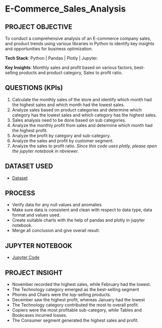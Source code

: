 # E-Commerce_Sales_Analysis

## PROJECT OBJECTIVE
To conduct a comprehensive analysis of an E-commerce company sales, and product trends using various libraries in Python to identify key insights and opportunities for business optimization.

**Tech Stack**: Python | Pandas | Plotly | Jupyter.

**Key Insights**: Monthly sales and profit based on various factors, best-selling products and product category, Sales to profit ratio.

## QUESTIONS (KPIs)
1. Calculate the monthly sales of the store and identify which month had the highest sales and which month had the lowest sales.
2. Analyze sales based on product categories and determine which category has the lowest sales and which category has the highest sales.
3. Sales analysis need to be done based on sub categories.
4. Analyze the monthly profit from sales and determine which month had the highest profit.
5. Analyze the profit by category and sub-category.
6. Analyze the sales and profit by customer segment.
7. Analyze the sales to profit ratio.
_Since this code uses plotly, please open the jupyter notebook in nbviewer._

## DATASET USED
- <a href="https://github.com/Isha4001/E-Commerce_Sales_Analysis/blob/main/Superstore_sample.csv">Dataset</a>

## PROCESS
* Verify data for any null values and anomalies
* Make sure data is consistent and clean with respect to data type, data format and values used.
* Create suitable charts with the help of pandas and plotly in jupyter notebook.
* Merge all conclusion and give overall result.

## JUPYTER NOTEBOOK
- <a href="https://github.com/Isha4001/E-Commerce_Sales_Analysis/blob/main/E_Commerce_Project.ipynb">Jupyter Code</a>

## PROJECT INSIGHT
  * November recorded the highest sales, while February had the lowest.
  * The Technology category emerged as the best-selling segment
  * Phones and Chairs were the top-selling products.
  * December saw the highest profit, whereas January had the lowest
  * The Technology category contributed the most to overall profit.
  * Copiers were the most profitable sub-category, while Tables and Bookcases incurred losses.
  * The Consumer segment generated the highest sales and profit.
